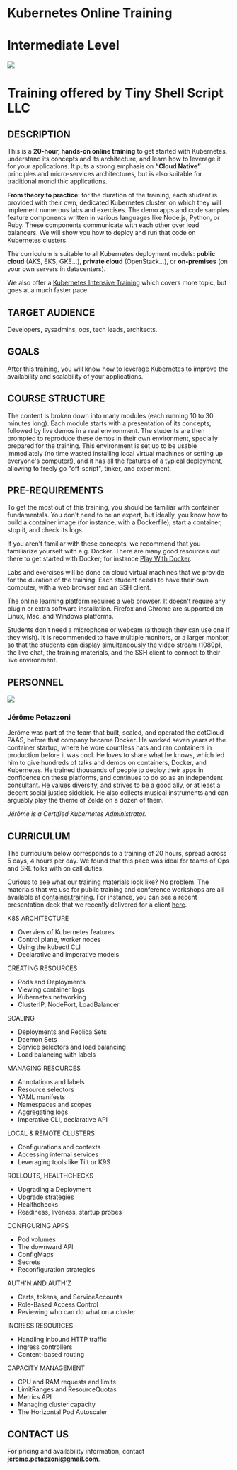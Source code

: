 # Kubernetes Online Training

# Intermediate Level

<img src="online.jpg" class="front" />

# Training offered by Tiny Shell Script LLC

<div class="pagebreak">
</div>

## DESCRIPTION

This is a **20-hour, hands-on online training** to get started with Kubernetes,
understand its concepts and its architecture, and learn how to leverage it
for your applications. It puts a strong emphasis on **“Cloud Native”** principles
and micro-services architectures, but is also suitable for traditional
monolithic applications.

**From theory to practice**: for the duration of the training, each student is
provided with their own, dedicated Kubernetes cluster, on which they
will implement numerous labs and exercises. The demo apps and code
samples feature components written in various languages like Node.js,
Python, or Ruby. These components communicate with each other over
load balancers. We will show you how to deploy and run that code
on Kubernetes clusters.

The curriculum is suitable to all Kubernetes deployment models:
**public cloud** (AKS, EKS, GKE…), **private cloud** (OpenStack…),
or **on-premises** (on your own servers in datacenters).

We also offer a [Kubernetes Intensive Training](kubernetes-online-intensive.md)
which covers more topic, but goes at a much faster pace.


## TARGET AUDIENCE

Developers, sysadmins, ops, tech leads, architects.


## GOALS

After this training, you will know how to leverage Kubernetes to
improve the availability and scalability of your applications.


## COURSE STRUCTURE

The content is broken down into many modules (each running 10 to 30 minutes long).
Each module starts with a presentation of its concepts, followed by live demos
in a real environment. The students are then prompted to reproduce these demos
in their own environment, specially prepared for the training. This environment
is set up to be usable immediately (no time wasted installing local virtual
machines or setting up everyone's computer!), and it has all the features of
a typical deployment, allowing to freely go "off-script", tinker, and experiment.

<div class="pagebreak">
</div>

## PRE-REQUIREMENTS

To get the most out of this training, you should be familiar with container
fundamentals. You don't need to be an expert, but ideally, you know how to build
a container image (for instance, with a Dockerfile), start a container, stop it,
and check its logs.

If you aren't familiar with these concepts, we recommend that you familiarize
yourself with e.g. Docker. There are many good resources out there to get
started with Docker; for instance [Play With Docker](https://training.play-with-docker.com/beginner-linux/).

Labs and exercises will be done on cloud virtual machines that we provide
for the duration of the training. Each student needs to have their own
computer, with a web browser and an SSH client.

The online learning platform requires a web browser. It doesn't require any
plugin or extra software installation. Firefox and Chrome are supported
on Linux, Mac, and Windows platforms.

Students don't need a microphone or webcam (although they can use one
if they wish). It is recommended to have multiple monitors, or a larger
monitor, so that the students can display simultaneously the video
stream (1080p), the live chat, the training materials, and the SSH client
to connect to their live environment.

<!--
*For private training sessions: it is necessary that the network
connectivity at the training venue allows outbound TCP connections
on arbitrary ports; not just 22/80/443.*
-->


## PERSONNEL

<img src="jerome.jpg" class="mugshot" />

### Jérôme Petazzoni

Jérôme was part of the team that built, scaled, and operated the dotCloud PAAS, before that company became Docker. He worked seven years at the container startup, where he wore countless hats and ran containers in production before it was cool. He loves to share what he knows, which led him to give hundreds of talks and demos on containers, Docker, and Kubernetes. He trained thousands of people to deploy their apps in confidence on these platforms, and continues to do so as an independent consultant. He values diversity, and strives to be a good ally, or at least a decent social justice sidekick. He also collects musical instruments and can arguably play the theme of Zelda on a dozen of them.

*Jérôme is a Certified Kubernetes Administrator.*

<div class="pagebreak">
</div>

## CURRICULUM

The curriculum below corresponds to a training of 20 hours, spread across
5 days, 4 hours per day. We found that this pace was ideal
for teams of Ops and SRE folks with on call duties.

Curious to see what our training materials look like?
No problem. The materials that we use for public training
and conference workshops are all available at
[container.training](https://container.training/).
For instance, you can see a recent presentation deck
that we recently delivered for a client [here](https://2021-09-zos.container.training).

<div class="curriculum" markdown="1">
<div markdown="1">

K8S ARCHITECTURE

- Overview of Kubernetes features
- Control plane, worker nodes
- Using the kubectl CLI
- Declarative and imperative models

CREATING RESOURCES

- Pods and Deployments
- Viewing container logs
- Kubernetes networking
- ClusterIP, NodePort, LoadBalancer

SCALING

- Deployments and Replica Sets
- Daemon Sets
- Service selectors and load balancing
- Load balancing with labels

MANAGING RESOURCES

- Annotations and labels
- Resource selectors
- YAML manifests
- Namespaces and scopes
- Aggregating logs
- Imperative CLI, declarative API

LOCAL & REMOTE CLUSTERS

- Configurations and contexts
- Accessing internal services
- Leveraging tools like Tilt or K9S

ROLLOUTS, HEALTHCHECKS

- Upgrading a Deployment
- Upgrade strategies
- Healthchecks
- Readiness, liveness, startup probes

CONFIGURING APPS

- Pod volumes
- The downward API
- ConfigMaps
- Secrets
- Reconfiguration strategies

AUTH'N AND AUTH'Z

- Certs, tokens, and ServiceAccounts
- Role-Based Access Control
- Reviewing who can do what on a cluster

INGRESS RESOURCES

- Handling inbound HTTP traffic
- Ingress controllers
- Content-based routing

CAPACITY MANAGEMENT

- CPU and RAM requests and limits
- LimitRanges and ResourceQuotas
- Metrics API
- Managing cluster capacity
- The Horizontal Pod Autoscaler

</div>
</div>

## CONTACT US

For pricing and availability information, contact
**[jerome.petazzoni@gmail.com](mailto:jerome.petazzoni@gmail.com)**.

